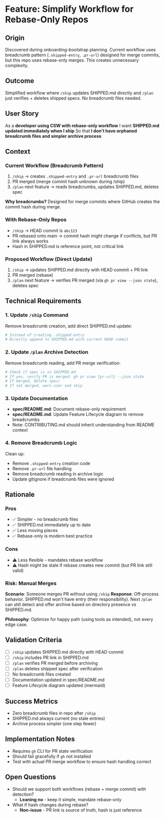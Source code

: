 # Feature: Simplify Workflow for Rebase-Only Repos

## Origin
Discovered during onboarding-bootstrap planning. Current workflow uses breadcrumb pattern (`.shipped-entry`, `.pr-url`) designed for merge commits, but this repo uses rebase-only merges. This creates unnecessary complexity.

## Outcome
Simplified workflow where `/ship` updates SHIPPED.md directly and `/plan` just verifies + deletes shipped specs. No breadcrumb files needed.

## User Story
As a **developer using CSW with rebase-only workflow**
I want **SHIPPED.md updated immediately when I ship**
So that **I don't have orphaned breadcrumb files and simpler archive process**

## Context

### Current Workflow (Breadcrumb Pattern)
1. `/ship` → creates `.shipped-entry` and `.pr-url` breadcrumb files
2. PR merged (merge commit hash unknown during /ship)
3. `/plan` next feature → reads breadcrumbs, updates SHIPPED.md, deletes spec

**Why breadcrumbs?** Designed for merge commits where GitHub creates the commit hash during merge.

### With Rebase-Only Repos
- `/ship` → HEAD commit is `abc123`
- PR rebased onto main → commit hash might change if conflicts, but PR link always works
- Hash in SHIPPED.md is reference point, not critical link

### Proposed Workflow (Direct Update)
1. `/ship` → updates SHIPPED.md directly with HEAD commit + PR link
2. PR merged (rebase)
3. `/plan` next feature → verifies PR merged (via `gh pr view --json state`), deletes spec

## Technical Requirements

### 1. Update `/ship` Command
Remove breadcrumb creation, add direct SHIPPED.md update:
```bash
# Instead of creating .shipped-entry
# Directly append to SHIPPED.md with current HEAD commit
```

### 2. Update `/plan` Archive Detection
Remove breadcrumb reading, add PR merge verification:
```bash
# Check if spec is in SHIPPED.md
# If yes, verify PR is merged: gh pr view {pr-url} --json state
# If merged, delete spec/
# If not merged, warn user and skip
```

### 3. Update Documentation
- **spec/README.md**: Document rebase-only requirement
- **spec/README.md**: Update Feature Lifecycle diagram to remove breadcrumbs
- Note: CONTRIBUTING.md should inherit understanding from README context

### 4. Remove Breadcrumb Logic
Clean up:
- Remove `.shipped-entry` creation code
- Remove `.pr-url` file handling
- Remove breadcrumb reading in archive logic
- Update gitignore if breadcrumb files were ignored

## Rationale

### Pros
- ✅ Simpler - no breadcrumb files
- ✅ SHIPPED.md immediately up to date
- ✅ Less moving pieces
- ✅ Rebase-only is modern best practice

### Cons
- ⚠️ Less flexible - mandates rebase workflow
- ⚠️ Hash might be stale if rebase creates new commit (but PR link still valid)

### Risk: Manual Merges
**Scenario**: Someone merges PR without using `/ship`
**Response**: Off-process behavior. SHIPPED.md won't have entry (their responsibility). Next `/plan` can still detect and offer archive based on directory presence vs SHIPPED.md.

**Philosophy**: Optimize for happy path (using tools as intended), not every edge case.

## Validation Criteria
- [ ] `/ship` updates SHIPPED.md directly with HEAD commit
- [ ] `/ship` includes PR link in SHIPPED.md
- [ ] `/plan` verifies PR merged before archiving
- [ ] `/plan` deletes shipped spec after verification
- [ ] No breadcrumb files created
- [ ] Documentation updated in spec/README.md
- [ ] Feature Lifecycle diagram updated (mermaid)

## Success Metrics
- Zero breadcrumb files in repo after `/ship`
- SHIPPED.md always current (no stale entries)
- Archive process simpler (one step fewer)

## Implementation Notes
- Requires `gh` CLI for PR state verification
- Should fail gracefully if `gh` not installed
- Test with actual PR merge workflow to ensure hash handling correct

## Open Questions
- Should we support both workflows (rebase + merge commit) with detection?
  - **Leaning no** - keep it simple, mandate rebase-only
- What if hash changes during rebase?
  - **Non-issue** - PR link is source of truth, hash is just reference
